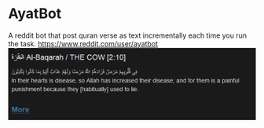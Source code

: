 # AyatBot

A reddit bot that post quran verse as text incrementally each time you run the task.
https://www.reddit.com/user/ayatbot
![Preview](https://raw.githubusercontent.com/SaidRH/Reddit-Quran-Verses-Bot/master/Preview.png)
